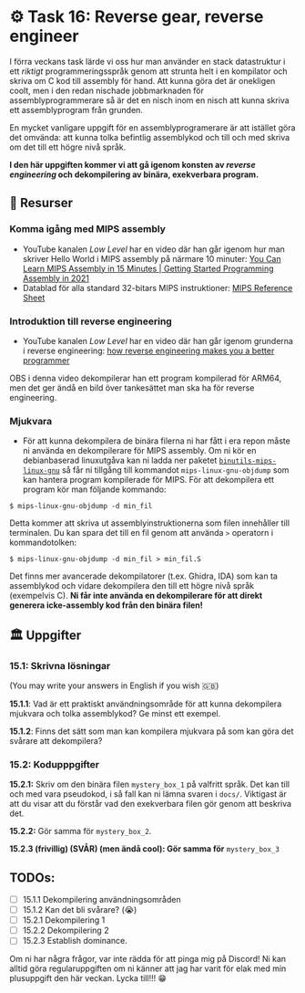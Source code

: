 # ⚙️ Task 16: Reverse gear, reverse engineer

I förra veckans task lärde vi oss hur man använder en stack datastruktur i ett *riktigt* programmeringsspråk genom att strunta helt i en kompilator och skriva om C kod till assembly för hand. Att kunna göra det är onekligen coolt, men i den redan nischade jobbmarknaden för assemblyprogrammerare så är det en nisch inom en nisch att kunna skriva ett assemblyprogram från grunden.

En mycket vanligare uppgift för en assemblyprogramerare är att istället göra det omvända: att kunna tolka befintlig assemblykod och till och med skriva om det till ett högre nivå språk. 

**I den här uppgiften kommer vi att gå igenom konsten av *reverse engineering* och dekompilering av binära, exekverbara program.**

## 📖 Resurser

### Komma igång med MIPS assembly

- YouTube kanalen *Low Level* har en video där han går igenom hur man skriver Hello World i MIPS assembly på närmare 10 minuter: [ You Can Learn MIPS Assembly in 15 Minutes | Getting Started Programming Assembly in 2021 ](https://youtu.be/5AN4Fo0GiBI?si=3_p2_ve4ZiRswi7l)
- Datablad för alla standard 32-bitars MIPS instruktioner: [MIPS Reference Sheet](https://www.kth.se/social/files/563c63c9f276547044e8695f/mips-ref-sheet.pdf)

### Introduktion till reverse engineering

- YouTube kanalen *Low Level* har en video där han går igenom grunderna i reverse engineering: [  how reverse engineering makes you a better programmer  ](https://youtu.be/1d-6Hv1c39c?si=aMki87nLsFvh5QjF)

OBS i denna video dekompilerar han ett program kompilerad för ARM64, men det ger ändå en bild över tankesättet man ska ha för reverse engineering. 

### Mjukvara

- För att kunna dekompilera de binära filerna ni har fått i era repon måste ni använda en dekompilerare för MIPS assembly. Om ni kör en debianbaserad linuxutgåva kan ni ladda ner paketet [`binutils-mips-linux-gnu`](https://manpages.debian.org/bullseye/binutils-mips-linux-gnu/index.html) så får ni tillgång till kommandot `mips-linux-gnu-objdump` som kan hantera program kompilerade för MIPS. För att dekompilera ett program kör man följande kommando:
```shell
$ mips-linux-gnu-objdump -d min_fil
```
Detta kommer att skriva ut assemblyinstruktionerna som filen innehåller till terminalen. Du kan spara det till en fil genom att använda `>` operatorn i kommandotolken:
```shell
$ mips-linux-gnu-objdump -d min_fil > min_fil.S
```
Det finns mer avancerade dekompilatorer (t.ex. Ghidra, IDA) som kan ta assemblykod och vidare dekompilera den till ett högre nivå språk (exempelvis C). **Ni får inte använda en dekompilerare för att direkt generera icke-assembly kod från den binära filen!**


## 🏛 Uppgifter

### 15.1: Skrivna lösningar

(You may write your answers in English if you wish 🇬🇧)

**15.1.1**: Vad är ett praktiskt användningsområde för att kunna dekompilera mjukvara och tolka assemblykod? Ge minst ett exempel.

**15.1.2**: Finns det sätt som man kan kompilera mjukvara på som kan göra det svårare att dekompilera? 

### 15.2: Kodupppgifter 

**15.2.1:** Skriv om den binära filen `mystery_box_1` på valfritt språk. Det kan till och med vara pseudokod, i så fall kan ni lämna svaren i `docs/`. Viktigast är att du visar att du förstår vad den exekverbara filen gör genom att beskriva det.

**15.2.2:** Gör samma för `mystery_box_2`.

**15.2.3 (frivillig) (SVÅR) (men ändå cool): Gör samma för** `mystery_box_3`

## TODOs:
- [ ] 15.1.1 Dekompilering användningsområden
- [ ] 15.1.2 Kan det bli svårare? (😭)
- [ ] 15.2.1 Dekompilering 1
- [ ] 15.2.2 Dekompilering 2
- [ ] 15.2.3 Establish dominance.

Om ni har några frågor, var inte rädda för att pinga mig på Discord! Ni kan alltid göra regularuppgiften om ni känner att jag har varit för elak med min plusuppgift den här veckan. Lycka till!!! 😁
